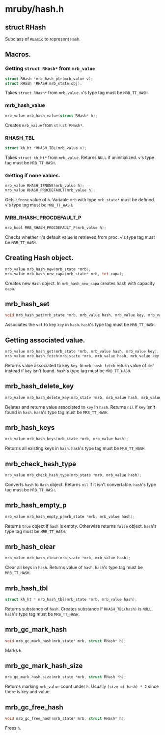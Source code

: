 # mruby/hash.h

## struct RHash
Subclass of `RBasic` to represent `Hash`.

## Macros.

### Getting `struct RHash*` from `mrb_value`
```C
struct RHash *mrb_hash_ptr(mrb_value v);
struct RHash *RHASH(mrb_state obj);
```
Takes `struct RHash*` from `mrb_value`.
`v`'s type tag must be `MRB_TT_HASH`.

### mrb_hash_value
```C
mrb_value mrb_hash_value(struct RHash* h);
```
Creates `mrb_value` from `struct RHash*`.

### RHASH_TBL
```C
struct kh_ht *RHASH_TBL(mrb_value v);
```
Takes `struct kh_ht*` from `mrb_value`.
Returns `NULL` if uninitialized.
`v`'s type tag must be `MRB_TT_HASH`.

### Getting if none values.
```C
mrb_value RHASH_IFNONE(mrb_value h);
mrb_value RHASH_PROCDEFAULT(mrb_value h);
```
Gets `ifnone` value of `h`.
Variable `mrb` with type `mrb_state*` must be defined.
`v`'s type tag must be `MRB_TT_HASH`.

### MRB_RHASH_PROCDEFAULT_P
```C
mrb_bool MRB_RHASH_PROCDEFAULT_P(mrb_value h);
```
Checks whether `h`'s default value is retrieved from proc.
`v`'s type tag must be `MRB_TT_HASH`.

## Creating Hash object.
```C
mrb_value mrb_hash_new(mrb_state *mrb);
mrb_value mrb_hash_new_capa(mrb_state* mrb, int capa);
```
Creates new `Hash` object.
In `mrb_hash_new_capa` creates hash with capacity `capa`.

## mrb_hash_set
```C
void mrb_hash_set(mrb_state *mrb, mrb_value hash, mrb_value key, mrb_value val);
```
Associates the `val` to key `key` in `hash`.
`hash`'s type tag must be `MRB_TT_HASH`.

## Getting associated value.
```C
mrb_value mrb_hash_get(mrb_state *mrb, mrb_value hash, mrb_value key);
mrb_value mrb_hash_fetch(mrb_state *mrb, mrb_value hash, mrb_value key, mrb_value def);
```
Returns value associated to key `key`.
In `mrb_hash_fetch` return value of `def` instead if `key` isn't found.
`hash`'s type tag must be `MRB_TT_HASH`.

## mrb_hash_delete_key
```C
mrb_value mrb_hash_delete_key(mrb_state *mrb, mrb_value hash, mrb_value key);
```
Deletes and returns value associated to `key` in `hash`.
Returns `nil` if `key` isn't found in `hash`.
`hash`'s type tag must be `MRB_TT_HASH`.

## mrb_hash_keys
```C
mrb_value mrb_hash_keys(mrb_state *mrb, mrb_value hash);
```
Returns all existing keys in `hash`.
`hash`'s type tag must be `MRB_TT_HASH`.

## mrb_check_hash_type
```C
mrb_value mrb_check_hash_type(mrb_state *mrb, mrb_value hash);
```
Converts `hash` to `Hash` object.
Returns `nil` if it isn't convertable.
`hash`'s type tag must be `MRB_TT_HASH`.

## mrb_hash_empty_p
```C
mrb_value mrb_hash_empty_p(mrb_state *mrb, mrb_value hash);
```
Returns `true` object if `hash` is empty.
Otherwise returns `false` object.
`hash`'s type tag must be `MRB_TT_HASH`.

## mrb_hash_clear
```C
mrb_value mrb_hash_clear(mrb_state *mrb, mrb_value hash);
```
Clear all keys in `hash`.
Returns value of `hash`.
`hash`'s type tag must be `MRB_TT_HASH`.

## mrb_hash_tbl
```C
struct kh_ht * mrb_hash_tbl(mrb_state *mrb, mrb_value hash);
```
Returns substance of `hash`.
Creates substance if `RHASH_TBL(hash)` is `NULL`.
`hash`'s type tag must be `MRB_TT_HASH`.

## mrb_gc_mark_hash
```C
void mrb_gc_mark_hash(mrb_state* mrb, struct RHash* h);
```
Marks `h`.

## mrb_gc_mark_hash_size
```C
mrb_gc_mark_hash_size(mrb_state *mrb, struct RHash *h);
```
Returns marking `mrb_value` count under `h`.
Usually `(size of hash) * 2` since there is key and value.

## mrb_gc_free_hash
```C
void mrb_gc_free_hash(mrb_state* mrb, struct RHash* h);
```
Frees `h`.
